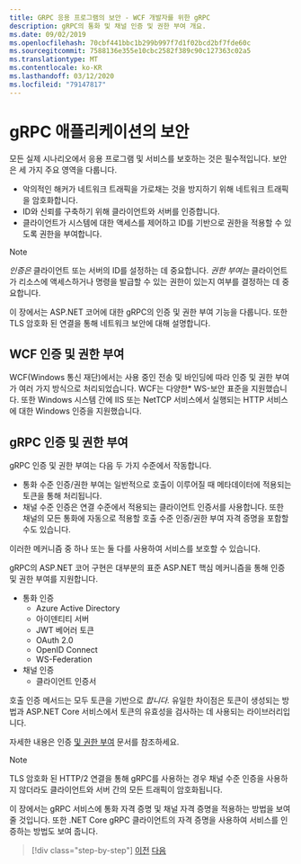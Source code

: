 ```yaml
---
title: GRPC 응용 프로그램의 보안 - WCF 개발자를 위한 gRPC
description: gRPC의 통화 및 채널 인증 및 권한 부여 개요.
ms.date: 09/02/2019
ms.openlocfilehash: 70cbf441bbc1b299b997f7d1f02bcd2bf7fde60c
ms.sourcegitcommit: 7588136e355e10cbc2582f389c90c127363c02a5
ms.translationtype: MT
ms.contentlocale: ko-KR
ms.lasthandoff: 03/12/2020
ms.locfileid: "79147817"
---
```

# <a name="security-in-grpc-applications"></a>gRPC 애플리케이션의 보안

모든 실제 시나리오에서 응용 프로그램 및 서비스를 보호하는 것은 필수적입니다. 보안은 세 가지 주요 영역을 다룹니다.

* 악의적인 해커가 네트워크 트래픽을 가로채는 것을 방지하기 위해 네트워크 트래픽을 암호화합니다.
* ID와 신뢰를 구축하기 위해 클라이언트와 서버를 인증합니다.
* 클라이언트가 시스템에 대한 액세스를 제어하고 ID를 기반으로 권한을 적용할 수 있도록 권한을 부여합니다.

> [!NOTE]
> *인증은* 클라이언트 또는 서버의 ID를 설정하는 데 중요합니다. *권한 부여는* 클라이언트가 리소스에 액세스하거나 명령을 발급할 수 있는 권한이 있는지 여부를 결정하는 데 중요합니다.

이 장에서는 ASP.NET 코어에 대한 gRPC의 인증 및 권한 부여 기능을 다룹니다. 또한 TLS 암호화 된 연결을 통해 네트워크 보안에 대해 설명합니다.

## <a name="wcf-authentication-and-authorization"></a>WCF 인증 및 권한 부여

WCF(Windows 통신 재단)에서는 사용 중인 전송 및 바인딩에 따라 인증 및 권한 부여가 여러 가지 방식으로 처리되었습니다. WCF는 다양한\* WS-보안 표준을 지원했습니다. 또한 Windows 시스템 간에 IIS 또는 NetTCP 서비스에서 실행되는 HTTP 서비스에 대한 Windows 인증을 지원했습니다.

## <a name="grpc-authentication-and-authorization"></a>gRPC 인증 및 권한 부여

gRPC 인증 및 권한 부여는 다음 두 가지 수준에서 작동합니다.

* 통화 수준 인증/권한 부여는 일반적으로 호출이 이루어질 때 메타데이터에 적용되는 토큰을 통해 처리됩니다.
* 채널 수준 인증은 연결 수준에서 적용되는 클라이언트 인증서를 사용합니다. 또한 채널의 모든 통화에 자동으로 적용할 호출 수준 인증/권한 부여 자격 증명을 포함할 수도 있습니다.

이러한 메커니즘 중 하나 또는 둘 다를 사용하여 서비스를 보호할 수 있습니다.

gRPC의 ASP.NET 코어 구현은 대부분의 표준 ASP.NET 핵심 메커니즘을 통해 인증 및 권한 부여를 지원합니다.

- 통화 인증
  - Azure Active Directory
  - 아이덴티티 서버
  - JWT 베어러 토큰
  - OAuth 2.0
  - OpenID Connect
  - WS-Federation
- 채널 인증
  - 클라이언트 인증서

호출 인증 메서드는 모두 토큰을 기반으로 *합니다.* 유일한 차이점은 토큰이 생성되는 방법과 ASP.NET Core 서비스에서 토큰의 유효성을 검사하는 데 사용되는 라이브러리입니다.

자세한 내용은 인증 [및 권한 부여](/aspnet/core/grpc/authn-and-authz) 문서를 참조하세요.

> [!NOTE]
> TLS 암호화 된 HTTP/2 연결을 통해 gRPC를 사용하는 경우 채널 수준 인증을 사용하지 않더라도 클라이언트와 서버 간의 모든 트래픽이 암호화됩니다.

이 장에서는 gRPC 서비스에 통화 자격 증명 및 채널 자격 증명을 적용하는 방법을 보여 줄 것입니다. 또한 .NET Core gRPC 클라이언트의 자격 증명을 사용하여 서비스를 인증하는 방법도 보여 줍니다.

>[!div class="step-by-step"]
>[이전](client-libraries.md)
>[다음](call-credentials.md)
